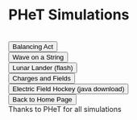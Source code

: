 <html>
<h1>PHeT Simulations</h1>
<br>
<button onclick="window.location.href = 'balance';">Balancing Act</button>
<br> 
<button onclick="window.location.href = 'wave';">Wave on a String</button>
<br>
<button onclick="window.location.href = 'lander';">Lunar Lander (flash)</button>
<br>
<button onclick="window.location.href = 'charges';">Charges and Fields</button>
<br>
<button onclick="window.location.href = 'hockey';">Electric Field Hockey (java download)</button>
<br>
<button onclick="window.location.href = 'index';">Back to Home Page</button>
<br> 
Thanks to PHeT for all simulations
</html>
